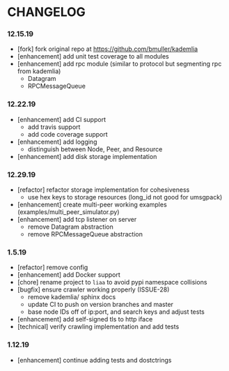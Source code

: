 # CHANGELOG

### 12.15.19
- [fork] fork original repo at https://github.com/bmuller/kademlia
- [enhancement] add unit test coverage to all modules
- [enhancement] add rpc module (similar to protocol but segmenting rpc from kademlia)
   - Datagram
   - RPCMessageQueue
### 12.22.19
- [enhancement] add CI support
   - add travis support
   - add code coverage support
- [enhancement] add logging
   - distinguish between Node, Peer, and Resource
- [enhancement] add disk storage implementation
### 12.29.19
- [refactor] refactor storage implementation for cohesiveness
   - use hex keys to storage resources (long_id not good for umsgpack)
- [enhancement] create multi-peer working examples (examples/multi_peer_simulator.py)
- [enhancement] add tcp listener on server
   - remove Datagram abstraction
   - remove RPCMessageQueue abstraction
### 1.5.19
   - [refactor] remove config
   - [enhancement] add Docker support
   - [chore] rename project to `liaa` to avoid pypi namespace collisions
   - [bugfix] ensure crawler working properly (ISSUE-28)
      - remove kademlia/ sphinx docs
      - update CI to push on version branches and master
      - base node IDs off of ip:port, and search keys and adjust tests
   - [enhancement] add self-signed tls to http iface
   - [technical] verify crawling implementation and add tests
### 1.12.19
   - [enhancement] continue adding tests and dostctrings
